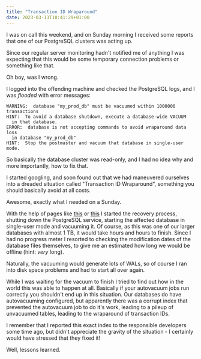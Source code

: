 ```yaml
---
title: "Transaction ID Wraparound"
date: 2023-03-13T18:41:29+01:00
---
```

I was on call this weekend, and on Sunday morning I received some
reports that one of our PostgreSQL clusters was acting up.

Since our regular server monitoring hadn't notified me of anything I was
expecting that this would be some temporary connection problems or
something like that.

Oh boy, was I wrong.

I logged into the offending machine and checked the PostgreSQL logs, and
I was *flooded* with error messages:

```
WARNING:  database "my_prod_db" must be vacuumed within 1000000 transactions
HINT:  To avoid a database shutdown, execute a database-wide VACUUM 
  in that database.
ERROR:  database is not accepting commands to avoid wraparound data loss
  in database "my_prod_db"
HINT:  Stop the postmaster and vacuum that database in single-user mode.
```
So basically the database cluster was read-only, and I had no idea why
and more importantly, how to fix that.

I started googling, and soon found out that we had maneuvered
ourselves into a dreaded situation called "Transaction ID Wraparound", 
something you should basically avoid at all costs.

Awesome, exactly what I needed on a Sunday.

With the help of pages like
[this](https://www.percona.com/blog/overcoming-vacuum-wraparound/) or
[this](https://www.crunchydata.com/blog/managing-transaction-id-wraparound-in-postgresql)
I started the recovery process, shutting down the PostgreSQL service,
starting the affected database in single-user mode and vacuuming it.  Of
course, as this was one of our larger databases with almost 1 TB, it
would take hours and hours to finish.  Since I had no progress meter I
resorted to checking the modification dates of the database files
themselves, to give me an estimated how long we would be offline (hint:
*very* long).

Naturally, the vacuuming would generate lots of WALs, so of course I ran
into disk space problems and had to start all over again.

While I was waiting for the vacuum to finish I tried to find out how in
the world this was able to happen at all.  Basically if your autovacuum
jobs run correctly you shouldn't end up in this situation.  Our
databases do have autovacuuming configured, but apparently there was a
corrupt index that prevented the autovacuum job to do it's work, leading
to a pileup of unvacuumed tables, leading to the wraparound of
transaction IDs.

I remember that I reported this exact index to the responsible
developers some time ago, but didn't appreciate the gravity of the
situation - I certainly would have stressed that they fixed it!

Well, lessons learned.
